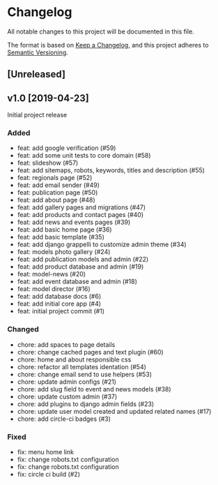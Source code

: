 # Changelog

All notable changes to this project will be documented in this file.

The format is based on [Keep a Changelog](https://keepachangelog.com/en/1.0.0/),
and this project adheres to [Semantic Versioning](https://semver.org/spec/v2.0.0.html).

## [Unreleased]

## v1.0 [2019-04-23]

Initial project release

### Added

- feat: add google verification (#59)
- feat: add some unit tests to core domain (#58)
- feat: slideshow (#57)
- feat: add sitemaps, robots, keywords, titles and description (#55)
- feat: regionals page (#52)
- feat: add email sender (#49)
- feat: publication page (#50)
- feat: add about page (#48)
- feat: add gallery pages and migrations (#47)
- feat: add products and contact pages (#40)
- feat: add news and events pages (#39)
- feat: add basic home page (#36) 
- feat: add basic template (#35) 
- feat: add django grappelli to customize admin theme (#34)
- feat: models photo gallery (#24) 
- feat: add publication models and admin (#22)
- feat: add product database and admin (#19)
- feat: model-news (#20)
- feat: add event database and admin (#18)
- feat: model director (#16)
- feat: add database docs (#6) 
- feat: add initial core app (#4)
- feat: initial project commit (#1)

### Changed

- chore: add spaces to page details
- chore: change cached pages and text plugin (#60)
- chore: home and about responsible css
- chore: refactor all templates identation (#54)
- chore: change email send to use helpers (#53)
- chore: update admin configs (#21)
- chore: add slug field to event and news models (#38) 
- chore: update custom admin (#37)
- chore: add plugins to django admin fields (#23)
- chore: update user model created and updated related names (#17)
- chore: add circle-ci badges (#3)

### Fixed

- fix: menu home link
- fix: change robots.txt configuration
- fix: change robots.txt configuration
- fix: circle ci build (#2)